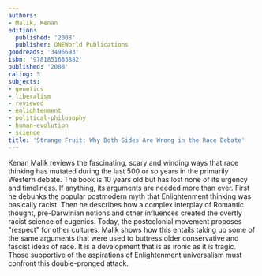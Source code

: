 ```yaml
---
authors:
- Malik, Kenan
edition:
  published: '2008'
  publisher: ONEWorld Publications
goodreads: '3496693'
isbn: '9781851685882'
published: '2008'
rating: 5
subjects:
- genetics
- liberalism
- reviewed
- enlightenment
- political-philosophy
- human-evolution
- science
title: 'Strange Fruit: Why Both Sides Are Wrong in the Race Debate'
---
```

Kenan Malik reviews the fascinating, scary and winding ways that race thinking has mutated during the last 500 or so years in the primarily Western debate. The book is 10 years old but has lost none of its urgency and timeliness. If anything, its arguments are needed more than ever. First he debunks the popular postmodern myth that Enlightenment thinking was basically racist. Then he describes how a complex interplay of Romantic thought, pre-Darwinian notions and other influences created the overtly racist science of eugenics. Today, the postcolonial movement proposes "respect" for other cultures. Malik shows how this entails taking up some of the same arguments that were used to buttress older conservative and fascist ideas of race. It is a development that is as ironic as it is tragic. Those supportive of the aspirations of Enlightenment universalism must confront this double-pronged attack.
